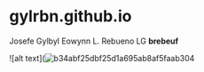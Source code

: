 # gylrbn.github.io
Josefe Gylbyl Eowynn L. Rebueno
LG **brebeuf**

![alt text](![b34abf25dbf25d1a695ab8af5faab304](https://user-images.githubusercontent.com/122419068/212208985-5f519fd4-223b-4196-b8f6-826c0504ad76.jpg)
